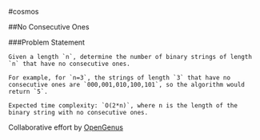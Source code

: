 #cosmos

##No Consecutive Ones

###Problem Statement

```
Given a length `n`, determine the number of binary strings of length `n` that have no consecutive ones.

For example, for `n=3`, the strings of length `3` that have no consecutive ones are `000,001,010,100,101`, so the algorithm would return `5`.

Expected time complexity: `O(2*n)`, where n is the length of the binary string with no consecutive ones.
```

Collaborative effort by [OpenGenus](https://github.com/opengenus)
